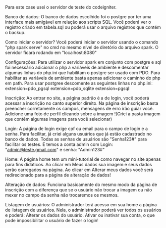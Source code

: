 Para este case usei o servidor de teste do codeigniter.

Banco de dados:
O banco de dados escolhido foi o postgre por ter uma interface mais amigável em relação aos 
scripts SQL.
Você poderá ver o registro criado em tabela.sql ou poderá usar o arquivo registros que contém o backup.

Como iniciar o servidor?
Você poderá iniciar o servidor usando  o comando "php spark serve" no cmd
no mesmo nível de diretório do arquivo spark.
O servidor ficará rodando em "localhost:8080"

Configurações:
Para utilizar o servidor spark em conjunto com postgre e sql foi necessário
adicionar o php a variáveis de ambiente e descomentar algumas linhas do php.ini que habilitam
o postgre ser usado com PDO.
Para habilitar as variáveis de ambiente basta apenas adicionar o caminho do php em path.
Para usar postgree descomente as seguintes linhas no php.ini:
extension=pdo_pgsql
extension=pdo_sqlite
extension=pgsql

Inscrição:
Ao entrar no site, a página padrão é a de login, você poderá acessar a inscrição
no canto superior direito.
Na página de inscrição basta preencher corretamente os campos, mensagens de erro irão guiar
você.
Adicione uma foto de perfil clicando sobre a imagem !(Criei a
pasta imagem que contém algumas imagens para você selecionar)

Login:
A página de login exige cpf ou email para o campo de login e a senha.
Para facilitar, já criei alguns usuários que já estão cadastrado no banco de dados.
Todas as senhas de usuários são "Senha123#" para facilitar os testes.
E temos a conta admin com Login: "admin@teste.gmail.com" e senha: "Admin123#"

Home:
A página home tem um mini-tutorial de como navegar no site apenas para fins didáticos.
Ao clicar em Meus dados sua imagem e seus dados serão carregados na página.
Ao clicar em Alterar meus dados você será redirecionado para a página de alteração de dados!

Alteração de dados:
Funciona basicamente do mesmo modo da página de inscrição com a diferença que se o usuário
não trocar a imagem ou não mexer no campo da senha não trocaremos os mesmos.

Listagem de usuários:
O administrador terá acesso em sua home a página de listagem de usuários.
Nela, o administrador poderá ver todos os usuários e poderá:
Alterar os dados do usuário.
Ativar ou inativar sua conta, o que pode impossibilitar o usuário de fazer o login!
